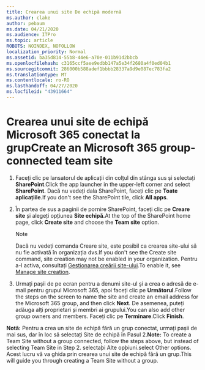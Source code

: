 ```yaml
---
title: Crearea unui site De echipă modernă
ms.author: clake
author: pebaum
ms.date: 04/21/2020
ms.audience: ITPro
ms.topic: article
ROBOTS: NOINDEX, NOFOLLOW
localization_priority: Normal
ms.assetid: ba35d814-55b8-44e6-a70e-011b91d2bbcb
ms.openlocfilehash: c3165ccf5aee9edbb147a5e34f2680a4f0ed04b1
ms.sourcegitcommit: 286000b588adef1bbbb28337a9d9e087ec783fa2
ms.translationtype: MT
ms.contentlocale: ro-RO
ms.lasthandoff: 04/27/2020
ms.locfileid: "43911664"
---
```

# <a name="create-an-microsoft-365-group-connected-team-site"></a><span data-ttu-id="41d04-102">Crearea unui site de echipă Microsoft 365 conectat la grup</span><span class="sxs-lookup"><span data-stu-id="41d04-102">Create an Microsoft 365 group-connected team site</span></span>

1. <span data-ttu-id="41d04-103">Faceți clic pe lansatorul de aplicații din colțul din stânga sus și selectați **SharePoint**.</span><span class="sxs-lookup"><span data-stu-id="41d04-103">Click the app launcher in the upper-left corner and select **SharePoint**.</span></span> <span data-ttu-id="41d04-104">Dacă nu vedeți dala SharePoint, faceți clic pe **Toate aplicațiile**.</span><span class="sxs-lookup"><span data-stu-id="41d04-104">If you don't see the SharePoint tile, click **All apps**.</span></span>
    
2. <span data-ttu-id="41d04-105">În partea de sus a paginii de pornire SharePoint, faceți clic pe **Creare site** și alegeți opțiunea **Site echipă.**</span><span class="sxs-lookup"><span data-stu-id="41d04-105">At the top of the SharePoint home page, click **Create site** and choose the **Team site** option.</span></span> 
    
    > [!NOTE]
    > <span data-ttu-id="41d04-106">Dacă nu vedeți comanda Creare site, este posibil ca crearea site-ului să nu fie activată în organizația dvs.</span><span class="sxs-lookup"><span data-stu-id="41d04-106">If you don't see the Create site command, site creation may not be enabled in your organization.</span></span> <span data-ttu-id="41d04-107">Pentru a-l activa, consultați [Gestionarea creării site-ului](https://go.microsoft.com/fwlink/?linkid=2009644).</span><span class="sxs-lookup"><span data-stu-id="41d04-107">To enable it, see [Manage site creation](https://go.microsoft.com/fwlink/?linkid=2009644).</span></span> 
  
3. <span data-ttu-id="41d04-108">Urmați pașii de pe ecran pentru a denumi site-ul și a crea o adresă de e-mail pentru grupul Microsoft 365, apoi faceți clic pe **Următorul**.</span><span class="sxs-lookup"><span data-stu-id="41d04-108">Follow the steps on the screen to name the site and create an email address for the Microsoft 365 group, and then click **Next**.</span></span> <span data-ttu-id="41d04-109">De asemenea, puteți adăuga alți proprietari și membri ai grupului.</span><span class="sxs-lookup"><span data-stu-id="41d04-109">You can also add other group owners and members.</span></span> <span data-ttu-id="41d04-110">Faceți clic pe **Terminare**.</span><span class="sxs-lookup"><span data-stu-id="41d04-110">Click **Finish**.</span></span>
  
 <span data-ttu-id="41d04-111">**Notã:** Pentru a crea un site de echipă fără un grup conectat, urmați pașii de mai sus, dar în loc să selectați Site de echipă în Pasul 2.</span><span class="sxs-lookup"><span data-stu-id="41d04-111">**Note:** To create a Team Site without a group connected, follow the steps above, but instead of selecting Team Site in Step 2.</span></span> <span data-ttu-id="41d04-112">selectaþi Alte opþiuni.</span><span class="sxs-lookup"><span data-stu-id="41d04-112">select Other options.</span></span> <span data-ttu-id="41d04-113">Acest lucru vă va ghida prin crearea unui site de echipă fără un grup.</span><span class="sxs-lookup"><span data-stu-id="41d04-113">This will guide you through creating a Team Site without a group.</span></span> 
    


